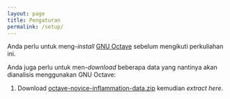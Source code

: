 ```yaml
---
layout: page
title: Pengaturan
permalink: /setup/
---
```


Anda perlu untuk meng-*install* [GNU Octave][gnu-octave] sebelum mengikuti perkuliahan ini.

Anda juga perlu untuk men-*download* beberapa data yang nantinya akan dianalisis menggunakan GNU Octave:

1.  Download [octave-novice-inflammation-data.zip](https://github.com/miftanurfarid/octave-tutorial/raw/gh-pages/data/octave-novice-inflammation-data.zip) kemudian *extract here*.

[gnu-octave]: https://www.gnu.org/software/octave/
